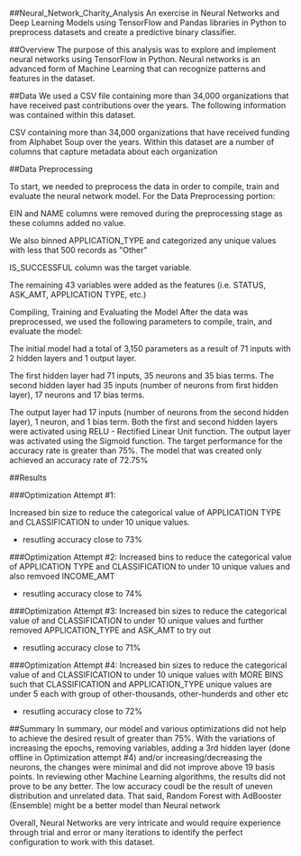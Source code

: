 ##Neural_Network_Charity_Analysis
An exercise in Neural Networks and Deep Learning Models using TensorFlow and Pandas libraries in Python to preprocess datasets and create a predictive binary classifier.

##Overview
The purpose of this analysis was to explore and implement neural networks using TensorFlow in Python. Neural networks is an advanced form of Machine Learning that can recognize patterns and features in the dataset. 


##Data
We used a CSV file containing more than 34,000 organizations that have received past contributions over the years. The following information was contained within this dataset.

CSV containing more than 34,000 organizations that have received funding from Alphabet Soup over the years. Within this dataset are a number of columns that capture metadata about each organization


##Data Preprocessing

To start, we needed to preprocess the data in order to compile, train and evaluate the neural network model. For the Data Preprocessing portion:

EIN and NAME columns were removed during the preprocessing stage as these columns added no value.

We also binned APPLICATION_TYPE and categorized any unique values with less that 500 records as "Other"

IS_SUCCESSFUL column was the target variable.

The remaining 43 variables were added as the features (i.e. STATUS, ASK_AMT, APPLICATION TYPE, etc.)

Compiling, Training and Evaluating the Model
After the data was preprocessed, we used the following parameters to compile, train, and evaluate the model:

The initial model had a total of 3,150 parameters as a result of 71 inputs with 2 hidden layers and 1 output layer.

The first hidden layer had 71 inputs, 35 neurons and 35 bias terms.
The second hidden layer had 35 inputs (number of neurons from first hidden layer), 17 neurons and 17 bias terms.

The output layer had 17 inputs (number of neurons from the second hidden layer), 1 neuron, and 1 bias term.
Both the first and second hidden layers were activated using RELU - Rectified Linear Unit function. The output layer was activated using the Sigmoid function.
The target performance for the accuracy rate is greater than 75%. The model that was created only achieved an accuracy rate of 72.75%


##Results

###Optimization Attempt #1:

Increased bin size to reduce the categorical value of APPLICATION TYPE
and CLASSIFICATION to under 10 unique values.
  - resutling accuracy close to 73%


###Optimization Attempt #2:
Increased bins to reduce the categorical value of APPLICATION TYPE
and CLASSIFICATION to under 10 unique values and 
also remvoed INCOME_AMT
  - resutling accuracy close to 74%


###Optimization Attempt #3:
Increased bin sizes to reduce the categorical value of
and CLASSIFICATION to under 10 unique values 
and further removed APPLICATION_TYPE and ASK_AMT to try out
  - resutling accuracy close to 71%


###Optimization Attempt #4:
Increased bin sizes to reduce the categorical value of
and CLASSIFICATION to under 10 unique values with MORE BINS
such that CLASSIFICATION and APPLICATION_TYPE unique values are under 5 each with 
group of other-thousands, other-hunderds and other etc
  - resutling accuracy close to 72%
 
##Summary
In summary, our model and various optimizations did not help to achieve the desired result of greater than 75%. With the variations of increasing the epochs, removing variables, adding a 3rd hidden layer (done offline in Optimization attempt #4) and/or increasing/decreasing the neurons, the changes were minimal and did not improve above 19 basis points. In reviewing other Machine Learning algorithms, the results did not prove to be any better. The low accuracy coudl be the result of uneven distribution and unrelated data. That said, Random Forest with AdBooster (Ensemble) might be a better model than Neural network

Overall, Neural Networks are very intricate and would require experience through trial and error or many iterations to identify the perfect configuration to work with this dataset.
